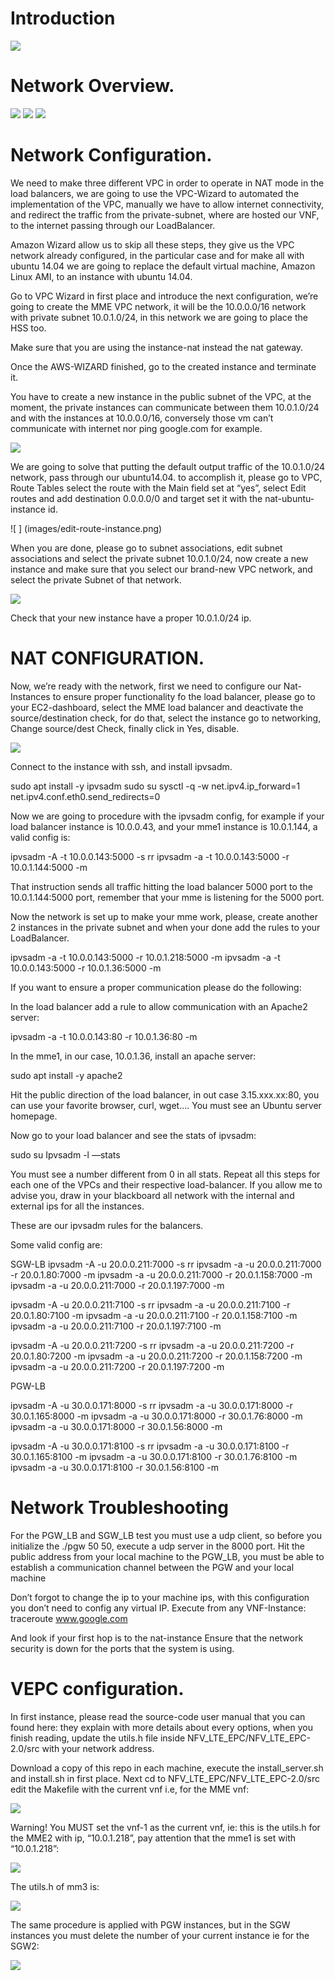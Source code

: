 # Introduction

![ ](images/building.png)

# Network Overview.
![ ](images/mme-network.png)
![ ](images/sgw-network.png)
![ ](images/pgw-network.png)

# Network Configuration.
We need to make three different VPC in order to operate in NAT mode in the load balancers, we are going to use the VPC-Wizard to automated the implementation of the VPC, manually we have to allow internet connectivity, and redirect the traffic from the private-subnet, where are hosted our VNF, to the internet passing through our LoadBalancer.

Amazon Wizard allow us to skip all these steps, they give us the VPC network already configured, in the particular case and for make all with ubuntu 14.04 we are going to replace the default virtual machine, Amazon Linux AMI, to an instance with ubuntu 14.04.

Go to VPC Wizard in first place and introduce the next configuration, we’re going to create the MME VPC network, it will be the 10.0.0.0/16 network with private subnet 10.0.1.0/24, in this network we are going to place the HSS too.


Make sure that you are using the instance-nat instead the nat gateway.

Once the AWS-WIZARD finished, go to the created instance and terminate it.

You have to create a new instance in the public subnet of the VPC, at the moment, the private instances can communicate between them 10.0.1.0/24 and with the instances at 10.0.0.0/16, conversely those vm can’t communicate with internet  nor ping google.com for example.

![ ]( images/nat-instance-launch.png)

We are going to solve that putting the default output traffic of the 10.0.1.0/24 network, pass through our ubuntu14.04. to accomplish it, please go to VPC, Route Tables select the route with the Main field set at “yes”, select Edit  routes and add destination 0.0.0.0/0 and target set it with the nat-ubuntu-instance id.

![ ] (images/edit-route-instance.png)


When you are done, please go to subnet associations, edit subnet associations and select the private subnet 10.0.1.0/24, now create a new instance and make sure that you select our brand-new VPC network, and select the private Subnet of that network.
 
![ ]( images/private-instace.png)


Check that your new instance have a proper 10.0.1.0/24 ip.



# NAT CONFIGURATION.

Now, we’re ready with the network, first we need to configure our Nat-Instances to ensure proper functionality fo the load balancer, please go to your EC2-dashboard, select the MME load balancer and deactivate the source/destination check, for do that, select the instance go to networking, Change source/dest Check, finally click in Yes, disable. 

![ ](images/change-source.png)


Connect to the instance with ssh, and install ipvsadm.

sudo apt install -y ipvsadm
sudo su 
sysctl -q -w net.ipv4.ip_forward=1 net.ipv4.conf.eth0.send_redirects=0

Now we are going to procedure with the ipvsadm config, for example if your load balancer instance is 10.0.0.43, and your  mme1 instance is 10.0.1.144, a valid config is: 

ipvsadm -A -t 10.0.0.143:5000 -s rr
ipvsadm -a -t 10.0.0.143:5000 -r 10.0.1.144:5000 -m 


That instruction sends all traffic  hitting  the load balancer 5000 port to the 10.0.1.144:5000 port, remember that your mme is listening for the 5000 port.

Now the network is set up to make your mme work, please, create another 2 instances in the private subnet and when your done add the rules to your LoadBalancer.

ipvsadm -a -t 10.0.0.143:5000 -r 10.0.1.218:5000 -m 
ipvsadm -a -t 10.0.0.143:5000 -r 10.0.1.36:5000 -m 


If you want to ensure a proper communication please do the following:

In the load balancer add a rule to allow communication with an Apache2 server:

ipvsadm -a -t 10.0.0.143:80 -r 10.0.1.36:80 -m 

In the mme1, in our case, 10.0.1.36, install an apache server:

sudo apt install -y apache2


Hit the public direction of the load balancer, in out case 3.15.xxx.xx:80, you can use your favorite browser, curl, wget…. You must see an Ubuntu server homepage.

Now go to your load balancer and see the stats of ipvsadm:

sudo su
Ipvsadm -l —stats

You must see a number different from 0 in all stats.
Repeat all this steps for each one of the VPCs and their respective load-balancer. If you allow me to advise you, draw in your blackboard all network with the internal and external ips for all the instances.  


These are our ipvsadm rules for the balancers.

Some valid config are:

SGW-LB
ipvsadm -A -u 20.0.0.211:7000 -s rr
ipvsadm -a -u 20.0.0.211:7000 -r 20.0.1.80:7000 -m 
ipvsadm -a -u 20.0.0.211:7000 -r 20.0.1.158:7000 -m 
ipvsadm -a -u 20.0.0.211:7000 -r 20.0.1.197:7000 -m 

ipvsadm -A -u 20.0.0.211:7100 -s rr
ipvsadm -a -u 20.0.0.211:7100 -r 20.0.1.80:7100 -m 
ipvsadm -a -u 20.0.0.211:7100 -r 20.0.1.158:7100 -m 
ipvsadm -a -u 20.0.0.211:7100 -r 20.0.1.197:7100 -m 

ipvsadm -A -u 20.0.0.211:7200 -s rr
ipvsadm -a -u 20.0.0.211:7200 -r 20.0.1.80:7200 -m 
ipvsadm -a -u 20.0.0.211:7200 -r 20.0.1.158:7200 -m 
ipvsadm -a -u 20.0.0.211:7200 -r 20.0.1.197:7200 -m 

PGW-LB

ipvsadm -A -u 30.0.0.171:8000 -s rr
ipvsadm -a -u 30.0.0.171:8000 -r 30.0.1.165:8000 -m 
ipvsadm -a -u 30.0.0.171:8000 -r 30.0.1.76:8000 -m 
ipvsadm -a -u 30.0.0.171:8000 -r 30.0.1.56:8000 -m 

ipvsadm -A -u 30.0.0.171:8100 -s rr
ipvsadm -a -u 30.0.0.171:8100 -r 30.0.1.165:8100 -m 
ipvsadm -a -u 30.0.0.171:8100 -r 30.0.1.76:8100 -m 
ipvsadm -a -u 30.0.0.171:8100 -r 30.0.1.56:8100 -m 

# Network Troubleshooting

For the PGW_LB and SGW_LB test you must use a udp client, so before you initialize the ./pgw 50 50, execute a udp server in the 8000 port. Hit the public address from your local machine to the PGW_LB, you must be able to establish a communication channel between the PGW and your local machine

Don’t forgot to change the ip to your machine ips, with this configuration you don’t need to config any virtual IP.
Execute from any VNF-Instance:
traceroute www.google.com

And look if your first hop is to the nat-instance 
Ensure that the network security is down for the ports that the system is using.

# VEPC configuration.

In first instance, please read the source-code  user manual that you can  found here: they explain with more details about every options, when you finish reading, update the utils.h file inside NFV_LTE_EPC/NFV_LTE_EPC-2.0/src with your network address.

Download a copy of this repo in each machine, execute the install_server.sh and install.sh in first place. Next cd to NFV_LTE_EPC/NFV_LTE_EPC-2.0/src edit the Makefile with the current vnf i.e, for the MME vnf: 

![ ](images/vnf-makefile.png)

Warning! You MUST set the vnf-1 as the current vnf, ie: this is the utils.h for the MME2 with ip,  “10.0.1.218”, pay attention that the mme1 is set with  “10.0.1.218”:

![ ](images/utils-instace-config1.png)

The utils.h of mm3 is: 

![ ](images/utils-instace-config2.png)

The same procedure is applied with PGW instances, but in the SGW instances you must delete 
the number of your current instance ie for the SGW2: 

![ ](images/sgw-utils.png)







